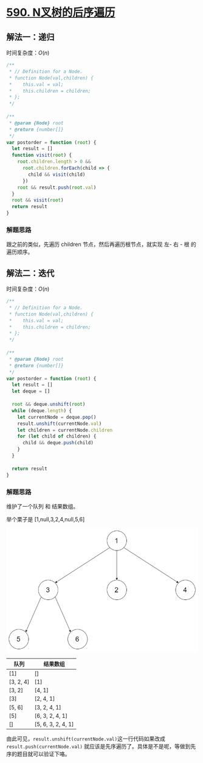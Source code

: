 # [590. N叉树的后序遍历](https://leetcode-cn.com/problems/n-ary-tree-postorder-traversal/)



## 解法一：递归

时间复杂度：$O(n)$

```javascript
/**
 * // Definition for a Node.
 * function Node(val,children) {
 *    this.val = val;
 *    this.children = children;
 * };
 */

/**
 * @param {Node} root
 * @return {number[]}
 */
var postorder = function (root) {
  let result = []
  function visit(root) {
    root.children.length > 0 &&
      root.children.forEach(child => {
        child && visit(child)
      })
    root && result.push(root.val)
  }
  root && visit(root)
  return result
}
```



### 解题思路

跟之前的类似，先遍历 children 节点，然后再遍历根节点，就实现 左- 右 - 根 的遍历顺序。



## 解法二：迭代

时间复杂度：$O(n)$

```javascript
/**
 * // Definition for a Node.
 * function Node(val,children) {
 *    this.val = val;
 *    this.children = children;
 * };
 */

/**
 * @param {Node} root
 * @return {number[]}
 */
var postorder = function (root) {
  let result = []
  let deque = []

  root && deque.unshift(root)
  while (deque.length) {
    let currentNode = deque.pop()
    result.unshift(currentNode.val)
    let children = currentNode.children
    for (let child of children) {
      child && deque.push(child)
    }
  }

  return result
}
```



### 解题思路

维护了一个队列 和 结果数组。

举个栗子是 [1,null,3,2,4,null,5,6]

![img](Readme.assets/narytreeexample.png)

| 队列      | 结果数组           |
| --------- | ------------------ |
| [1]       | []                 |
| [3, 2, 4] | [1]                |
| [3, 2]    | [4, 1]             |
| [3]       | [2, 4, 1]          |
| [5, 6]    | [3, 2, 4, 1]       |
| [5]       | [6, 3, 2, 4, 1]    |
| []        | [5, 6, 3, 2, 4, 1] |

由此可见，`result.unshift(currentNode.val)`这一行代码如果改成 `result.push(currentNode.val)` 就应该是先序遍历了。具体是不是呢，等做到先序的题目就可以验证下咯。